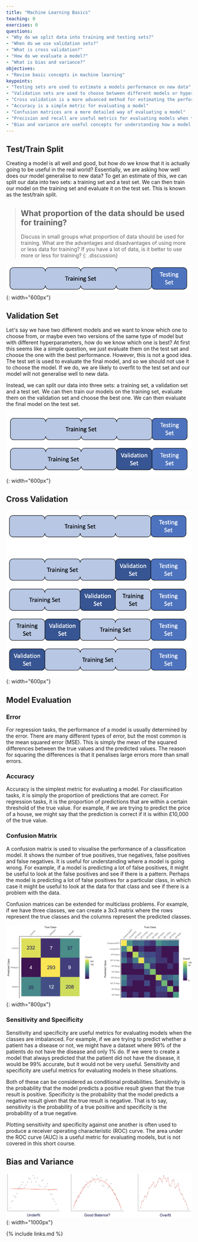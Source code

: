 ```yaml
---
title: "Machine Learning Basics"
teaching: 0
exercises: 0
questions:
- "Why do we split data into training and testing sets?"
- "When do we use validation sets?"
- "What is cross validation?"
- "How do we evaluate a model?"
- "What is bias and variance?"
objectives:
- "Revise basic concepts in machine learning"
keypoints:
- "Testing sets are used to estimate a models performance on new data"
- "Validation sets are used to choose between different models or hyperparameters"
- "Cross validation is a more advanced method for estimating the performance of a model"
- "Accuracy is a simple metric for evaluating a model"
- "Confusion matrices are a more detailed way of evaluating a model"
- "Precision and recall are useful metrics for evaluating models when the classes are imbalanced"
- "Bias and variance are useful concepts for understanding how a model will perform on new data"
---
```


## Test/Train Split

Creating a model is all well and good, but how do we know that it is actually going to be useful in the real world? Essentially, we are asking how well does our model generalise to new data? To get an estimate of this, we can split our data into two sets: a training set and a test set. We can then train our model on the training set and evaluate it on the test set. This is known as the test/train split.

> ## What proportion of the data should be used for training?
>
> Discuss in small groups what proportion of data should be used for training. What are the advantages and disadvantages of using more or less data for training? If you have a lot of data, is it better to use more or less for training?
{: .discussion}

![Test/Train Split](../fig/test_train_split.png){: width="600px"}

## Validation Set

Let's say we have two different models and we want to know which one to choose from, or maybe even two versions of the same type of model but with different hyperparameters, how do we know which one is best? At first this seems like a simple question, we just evaluate them on the test set and choose the one with the best performance. However, this is not a good idea. The test set is used to evaluate the final model, and so we should not use it to choose the model. If we do, we are likely to overfit to the test set and our model will not generalise well to new data.

Instead, we can split our data into three sets: a training set, a validation set and a test set. We can then train our models on the training set, evaluate them on the validation set and choose the best one. We can then evaluate the final model on the test set.

![Test/Validation/Train Split](../fig/test_validation_train_split.png){: width="600px"}

## Cross Validation

![Cross Validation](../fig/cross_validation.png){: width="600px"}

## Model Evaluation

### Error

For regression tasks, the performance of a model is usually determined by the error. There are many different types of error, but the most common is the mean squared error (MSE). This is simply the mean of the squared differences between the true values and the predicted values. The reason for squaring the differences is that it penalises large errors more than small errors. 

### Accuracy

Accuracy is the simplest metric for evaluating a model. For classification tasks, it is simply the proportion of predictions that are correct. For regression tasks, it is the proportion of predictions that are within a certain threshold of the true value. For example, if we are trying to predict the price of a house, we might say that the prediction is correct if it is within £10,000 of the true value.

### Confusion Matrix

A confusion matrix is used to visualise the performance of a classification model. It shows the number of true positives, true negatives, false positives and false negatives. It is useful for understanding where a model is going wrong. For example, if a model is predicting a lot of false positives, it might be useful to look at the false positives and see if there is a pattern. Perhaps the model is predicting a lot of false positives for a particular class, in which case it might be useful to look at the data for that class and see if there is a problem with the data.

Confusion matrices can be extended for multiclass problems. For example, if we have three classes, we can create a 3x3 matrix where the rows represent the true classes and the columns represent the predicted classes.

![Confusion Matrix](../fig/confusion_matrix.png){: width="800px"}

### Sensitivity and Specificity

Sensitivity and specificity are useful metrics for evaluating models when the classes are imbalanced. For example, if we are trying to predict whether a patient has a disease or not, we might have a dataset where 99% of the patients do not have the disease and only 1% do. If we were to create a model that always predicted that the patient did not have the disease, it would be 99% accurate, but it would not be very useful. Sensitivity and specificity are useful metrics for evaluating models in these situations.

Both of these can be considered as conditional probabilities. Sensitivity is the probability that the model predicts a positive result given that the true result is positive. Specificity is the probability that the model predicts a negative result given that the true result is negative. That is to say, sensitivity is the probability of a true positive and specificity is the probability of a true negative.

Plotting sensitivity and specificity against one another is often used to produce a receiver operating characteristic (ROC) curve. The area under the ROC curve (AUC) is a useful metric for evaluating models, but is not covered in this short course.

## Bias and Variance

![Bias and Variance](../fig/bias_variance.png){: width="1000px"}

{% include links.md %}

